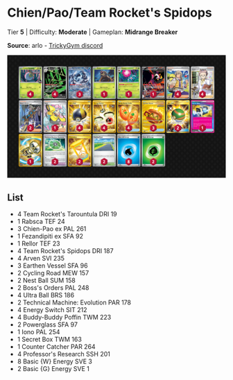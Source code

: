 # Chien/Pao/Team Rocket's Spidops

Tier **5** | Difficulty: **Moderate** | Gameplan: **Midrange Breaker**

**Source**: arlo - [TrickyGym discord](nan)

![decklist](../../!Images/Standard/17SVI-DRI/Chien-Pao-Team%20Rocket%27s%20Spidops.png)

## List
* 4 Team Rocket's Tarountula DRI 19
* 1 Rabsca TEF 24
* 3 Chien-Pao ex PAL 261
* 1 Fezandipiti ex SFA 92
* 1 Rellor TEF 23
* 4 Team Rocket's Spidops DRI 187
* 4 Arven SVI 235
* 3 Earthen Vessel SFA 96
* 2 Cycling Road MEW 157
* 2 Nest Ball SUM 158
* 2 Boss's Orders PAL 248
* 4 Ultra Ball BRS 186
* 2 Technical Machine: Evolution PAR 178
* 4 Energy Switch SIT 212
* 4 Buddy-Buddy Poffin TWM 223
* 2 Powerglass SFA 97
* 1 Iono PAL 254
* 1 Secret Box TWM 163
* 1 Counter Catcher PAR 264
* 4 Professor's Research SSH 201
* 8 Basic {W} Energy SVE 3
* 2 Basic {G} Energy SVE 1